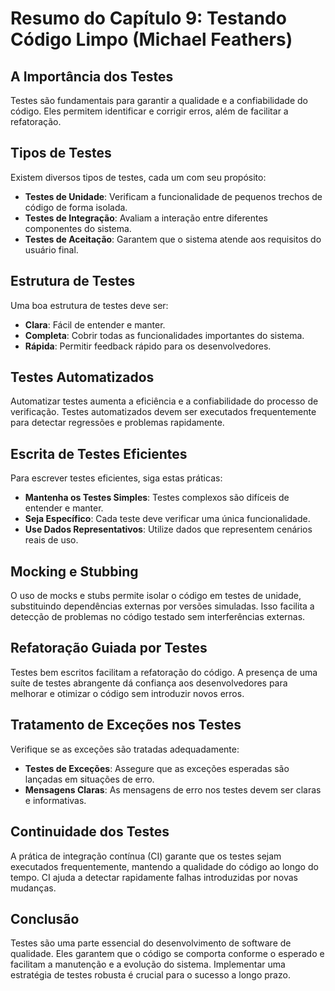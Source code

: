 # Resumo do Capítulo 9: Testando Código Limpo (Michael Feathers)

## A Importância dos Testes

Testes são fundamentais para garantir a qualidade e a confiabilidade do código. Eles permitem identificar e corrigir erros, além de facilitar a refatoração.

## Tipos de Testes

Existem diversos tipos de testes, cada um com seu propósito:
- **Testes de Unidade**: Verificam a funcionalidade de pequenos trechos de código de forma isolada.
- **Testes de Integração**: Avaliam a interação entre diferentes componentes do sistema.
- **Testes de Aceitação**: Garantem que o sistema atende aos requisitos do usuário final.

## Estrutura de Testes

Uma boa estrutura de testes deve ser:
- **Clara**: Fácil de entender e manter.
- **Completa**: Cobrir todas as funcionalidades importantes do sistema.
- **Rápida**: Permitir feedback rápido para os desenvolvedores.

## Testes Automatizados

Automatizar testes aumenta a eficiência e a confiabilidade do processo de verificação. Testes automatizados devem ser executados frequentemente para detectar regressões e problemas rapidamente.

## Escrita de Testes Eficientes

Para escrever testes eficientes, siga estas práticas:
- **Mantenha os Testes Simples**: Testes complexos são difíceis de entender e manter.
- **Seja Específico**: Cada teste deve verificar uma única funcionalidade.
- **Use Dados Representativos**: Utilize dados que representem cenários reais de uso.

## Mocking e Stubbing

O uso de mocks e stubs permite isolar o código em testes de unidade, substituindo dependências externas por versões simuladas. Isso facilita a detecção de problemas no código testado sem interferências externas.

## Refatoração Guiada por Testes

Testes bem escritos facilitam a refatoração do código. A presença de uma suíte de testes abrangente dá confiança aos desenvolvedores para melhorar e otimizar o código sem introduzir novos erros.

## Tratamento de Exceções nos Testes

Verifique se as exceções são tratadas adequadamente:
- **Testes de Exceções**: Assegure que as exceções esperadas são lançadas em situações de erro.
- **Mensagens Claras**: As mensagens de erro nos testes devem ser claras e informativas.

## Continuidade dos Testes

A prática de integração contínua (CI) garante que os testes sejam executados frequentemente, mantendo a qualidade do código ao longo do tempo. CI ajuda a detectar rapidamente falhas introduzidas por novas mudanças.

## Conclusão

Testes são uma parte essencial do desenvolvimento de software de qualidade. Eles garantem que o código se comporta conforme o esperado e facilitam a manutenção e a evolução do sistema. Implementar uma estratégia de testes robusta é crucial para o sucesso a longo prazo.